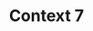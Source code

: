 ---
created: '2025-09-16T15:05:15.653418'
modified: '2025-09-16T15:05:15.653419'
ship_factor: 5
subtype: mcp-servers
tags: []
title: Context 7
type: tool
version: 1
---